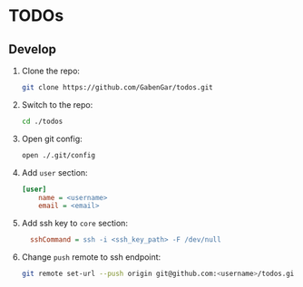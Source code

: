 # TODOs

## Develop

1. Clone the repo:
   ```sh
   git clone https://github.com/GabenGar/todos.git
   ```
2. Switch to the repo:
   ```sh
   cd ./todos
   ```
3. Open git config:
   ```sh
   open ./.git/config
   ```
4. Add `user` section:
   ```ini
   [user]
       name = <username>
       email = <email>
   ```
5. Add ssh key to `core` section:
   ```ini
     sshCommand = ssh -i <ssh_key_path> -F /dev/null
   ```
6. Change `push` remote to ssh endpoint:
   ```sh
   git remote set-url --push origin git@github.com:<username>/todos.git
   ```
